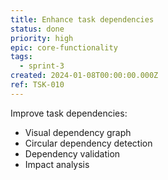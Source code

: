 ```yaml
---
title: Enhance task dependencies
status: done
priority: high
epic: core-functionality
tags:
  - sprint-3
created: 2024-01-08T00:00:00.000Z
ref: TSK-010
---
```

Improve task dependencies:
- Visual dependency graph
- Circular dependency detection
- Dependency validation
- Impact analysis
